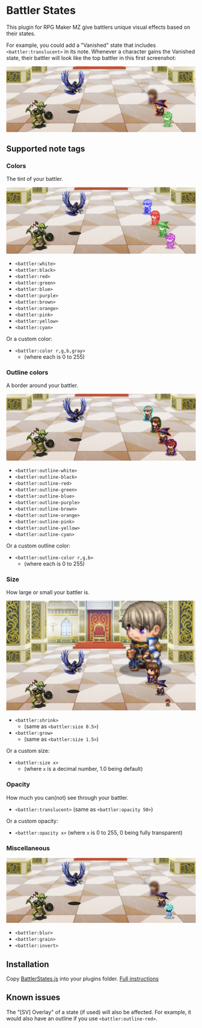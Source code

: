 # Battler States

This plugin for RPG Maker MZ give battlers unique visual effects based on their states.

For example, you could add a "Vanished" state that includes `<battler:translucent>` in its note. Whenever a character gains the Vanished state, their battler will look like the top battler in this first screenshot:

![Screenshot of translucent, blur, outline and color](docs/demo-various.png)

## Supported note tags

### Colors

The tint of your battler.

![Screenshot of blue, red, green, purple](docs/demo-color.png)

- `<battler:white>`
- `<battler:black>`
- `<battler:red>`
- `<battler:green>`
- `<battler:blue>`
- `<battler:purple>`
- `<battler:brown>`
- `<battler:orange>`
- `<battler:pink>`
- `<battler:yellow>`
- `<battler:cyan>`

Or a custom color:

- `<battler:color r,g,b,gray>`
  - (where each is 0 to 255)

### Outline colors

A border around your battler.

![Screenshot of outline-cyan, outline-green, outline-orange, outline-purple](docs/demo-outline.png)

- `<battler:outline-white>`
- `<battler:outline-black>`
- `<battler:outline-red>`
- `<battler:outline-green>`
- `<battler:outline-blue>`
- `<battler:outline-purple>`
- `<battler:outline-brown>`
- `<battler:outline-orange>`
- `<battler:outline-pink>`
- `<battler:outline-yellow>`
- `<battler:outline-cyan>`

Or a custom outline color:

- `<battler:outline-color r,g,b>`
  - (where each is 0 to 255)

### Size

How large or small your battler is.

![Screenshot of custom, grow, normal, shrink](docs/demo-size.png)

- `<battler:shrink>`
  - (same as `<battler:size 0.5>`)
- `<battler:grow>`
  - (same as `<battler:size 1.5>`)

Or a custom size:

- `<battler:size x>`
  - (where `x` is a decimal number, 1.0 being default)

### Opacity

How much you can(not) see through your battler.

- `<battler:translucent>` (same as `<battler:opacity 50>`)

Or a custom opacity:

- `<battler:opacity x>` (where `x` is 0 to 255, 0 being fully transparent)

### Miscellaneous

![Screenshot of translucent, blur, grain and invert](docs/demo-misc.png)

- `<battler:blur>`
- `<battler:grain>`
- `<battler:invert>`

## Installation

Copy [BattlerStates.js](./BattlerStates.js) into your plugins folder. [Full instructions](https://www.rpgmakerweb.com/blog/using-plugins-in-mz)

## Known issues

The "[SV] Overlay" of a state (if used) will also be affected. For example, it would also have an outline if you use `<battler:outline-red>`.
